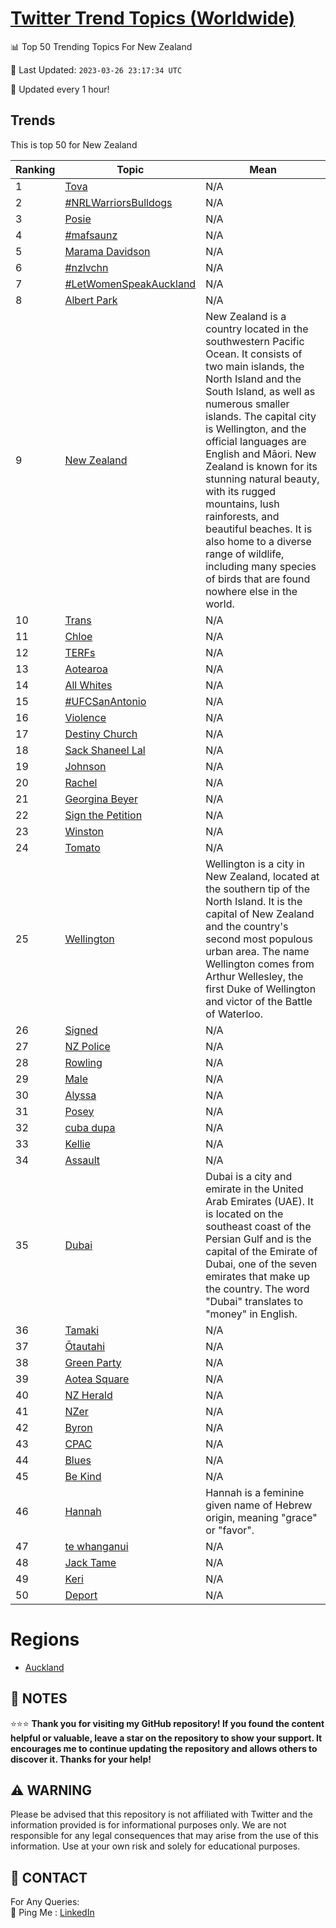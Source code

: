 [Twitter Trend Topics (Worldwide)](https://github.com/ErcinDedeoglu/Twitter-Trend-Topics)
==========


📊 Top 50 Trending Topics For New Zealand

📆 Last Updated: `2023-03-26 23:17:34 UTC`

🔧 Updated every 1 hour!


## Trends

This is top 50 for New Zealand

| Ranking | Topic | Mean |
| ------- | ------------ | ------------ |
| 1 | [Tova](http://twitter.com/search?q=Tova) | N/A |
| 2 | [#NRLWarriorsBulldogs](http://twitter.com/search?q=%23NRLWarriorsBulldogs) | N/A |
| 3 | [Posie](http://twitter.com/search?q=Posie) | N/A |
| 4 | [#mafsaunz](http://twitter.com/search?q=%23mafsaunz) | N/A |
| 5 | [Marama Davidson](http://twitter.com/search?q=Marama+Davidson) | N/A |
| 6 | [#nzlvchn](http://twitter.com/search?q=%23nzlvchn) | N/A |
| 7 | [#LetWomenSpeakAuckland](http://twitter.com/search?q=%23LetWomenSpeakAuckland) | N/A |
| 8 | [Albert Park](http://twitter.com/search?q=Albert+Park) | N/A |
| 9 | [New Zealand](http://twitter.com/search?q=New+Zealand) | New Zealand is a country located in the southwestern Pacific Ocean. It consists of two main islands, the North Island and the South Island, as well as numerous smaller islands. The capital city is Wellington, and the official languages are English and Māori. New Zealand is known for its stunning natural beauty, with its rugged mountains, lush rainforests, and beautiful beaches. It is also home to a diverse range of wildlife, including many species of birds that are found nowhere else in the world. |
| 10 | [Trans](http://twitter.com/search?q=Trans) | N/A |
| 11 | [Chloe](http://twitter.com/search?q=Chloe) | N/A |
| 12 | [TERFs](http://twitter.com/search?q=TERFs) | N/A |
| 13 | [Aotearoa](http://twitter.com/search?q=Aotearoa) | N/A |
| 14 | [All Whites](http://twitter.com/search?q=All+Whites) | N/A |
| 15 | [#UFCSanAntonio](http://twitter.com/search?q=%23UFCSanAntonio) | N/A |
| 16 | [Violence](http://twitter.com/search?q=Violence) | N/A |
| 17 | [Destiny Church](http://twitter.com/search?q=Destiny+Church) | N/A |
| 18 | [Sack Shaneel Lal](http://twitter.com/search?q=Sack+Shaneel+Lal) | N/A |
| 19 | [Johnson](http://twitter.com/search?q=Johnson) | N/A |
| 20 | [Rachel](http://twitter.com/search?q=Rachel) | N/A |
| 21 | [Georgina Beyer](http://twitter.com/search?q=Georgina+Beyer) | N/A |
| 22 | [Sign the Petition](http://twitter.com/search?q=Sign+the+Petition) | N/A |
| 23 | [Winston](http://twitter.com/search?q=Winston) | N/A |
| 24 | [Tomato](http://twitter.com/search?q=Tomato) | N/A |
| 25 | [Wellington](http://twitter.com/search?q=Wellington) | Wellington is a city in New Zealand, located at the southern tip of the North Island. It is the capital of New Zealand and the country's second most populous urban area. The name Wellington comes from Arthur Wellesley, the first Duke of Wellington and victor of the Battle of Waterloo. |
| 26 | [Signed](http://twitter.com/search?q=Signed) | N/A |
| 27 | [NZ Police](http://twitter.com/search?q=NZ+Police) | N/A |
| 28 | [Rowling](http://twitter.com/search?q=Rowling) | N/A |
| 29 | [Male](http://twitter.com/search?q=Male) | N/A |
| 30 | [Alyssa](http://twitter.com/search?q=Alyssa) | N/A |
| 31 | [Posey](http://twitter.com/search?q=Posey) | N/A |
| 32 | [cuba dupa](http://twitter.com/search?q=cuba+dupa) | N/A |
| 33 | [Kellie](http://twitter.com/search?q=Kellie) | N/A |
| 34 | [Assault](http://twitter.com/search?q=Assault) | N/A |
| 35 | [Dubai](http://twitter.com/search?q=Dubai) | Dubai is a city and emirate in the United Arab Emirates (UAE). It is located on the southeast coast of the Persian Gulf and is the capital of the Emirate of Dubai, one of the seven emirates that make up the country. The word "Dubai" translates to "money" in English. |
| 36 | [Tamaki](http://twitter.com/search?q=Tamaki) | N/A |
| 37 | [Ōtautahi](http://twitter.com/search?q=%c5%8ctautahi) | N/A |
| 38 | [Green Party](http://twitter.com/search?q=Green+Party) | N/A |
| 39 | [Aotea Square](http://twitter.com/search?q=Aotea+Square) | N/A |
| 40 | [NZ Herald](http://twitter.com/search?q=NZ+Herald) | N/A |
| 41 | [NZer](http://twitter.com/search?q=NZer) | N/A |
| 42 | [Byron](http://twitter.com/search?q=Byron) | N/A |
| 43 | [CPAC](http://twitter.com/search?q=CPAC) | N/A |
| 44 | [Blues](http://twitter.com/search?q=Blues) | N/A |
| 45 | [Be Kind](http://twitter.com/search?q=Be+Kind) | N/A |
| 46 | [Hannah](http://twitter.com/search?q=Hannah) | Hannah is a feminine given name of Hebrew origin, meaning "grace" or "favor". |
| 47 | [te whanganui](http://twitter.com/search?q=te+whanganui) | N/A |
| 48 | [Jack Tame](http://twitter.com/search?q=Jack+Tame) | N/A |
| 49 | [Keri](http://twitter.com/search?q=Keri) | N/A |
| 50 | [Deport](http://twitter.com/search?q=Deport) | N/A |



# Regions

* [Auckland](</New Zealand/Auckland.md>)



## 📝 NOTES

⭐⭐⭐ **Thank you for visiting my GitHub repository! If you found the content helpful or valuable, leave a star on the repository to show your support. It encourages me to continue updating the repository and allows others to discover it. Thanks for your help!**


## ⚠️ WARNING

Please be advised that this repository is not affiliated with Twitter and the information provided is for informational purposes only. We are not responsible for any legal consequences that may arise from the use of this information. Use at your own risk and solely for educational purposes.


## 📨 CONTACT

 For Any Queries:  
            🏓 Ping Me : [LinkedIn](https://www.linkedin.com/in/ercindedeoglu/)
